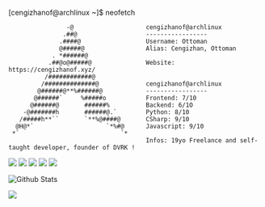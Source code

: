 [cengizhanof@archlinux ~]$ neofetch

                    -@                    cengizhanof@archlinux
                   .##@                   -----------------
                  .####@                  Username: Ottoman
                  @#####@                 Alias: Cengizhan, Ottoman
                . *######@                
               .##@o@#####@               Website: https://cengizhanof.xyz/
              /############@            
             /##############@             cengizhanof@archlinux
            @######@**%######@            -----------------
           @######`     %#####o           Frontend: 7/10
          @######@       ######%          Backend: 6/1O
        -@#######h       ######@.`        Python: 8/10
       /#####h**``       `**%@####@       CSharp: 9/10
      @H@*`                    `*%#@      Javascript: 9/10
     *`                            `*     
                                          Infos: 19yo Freelance and self-taught developer, founder of DVRK !


<img src= "https://img.shields.io/badge/C%23-239120?style=for-the-badge&logo=c-sharp&logoColor=white"> <img src= "https://img.shields.io/badge/Python-3776AB?style=for-the-badge&logo=python&logoColor=white"> <img src= "https://img.shields.io/badge/JavaScript-F7DF1E?style=for-the-badge&logo=javascript&logoColor=black"> <img src= "https://img.shields.io/badge/HTML-239120?style=for-the-badge&logo=html5&logoColor=white"> <img src= "https://img.shields.io/badge/CSS-239120?&style=for-the-badge&logo=css3&logoColor=white">



![Github Stats](https://github-readme-stats.vercel.app/api?username=cengizhanof&count_private=true&show_icons=true&theme=radical)


![](https://github-readme-stats.vercel.app/api/top-langs/?username=cengizhanof&show_icons=true&theme=radical)
